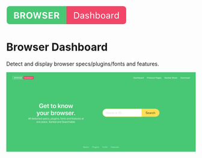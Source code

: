![BrowserDashboard](docs/logo.png)

# Browser Dashboard

Detect and display browser specs/plugins/fonts and features.

![BrowserDashboard UI](docs/ui.png)
